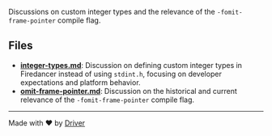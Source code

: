 <!--------------------------------------------------------------------------------->
<!-- IMPORTANT: This file is auto-generated by Driver (https://driver.ai). -------->
<!-- Manual edits may be overwritten on future commits. --------------------------->
<!--------------------------------------------------------------------------------->

Discussions on custom integer types and the relevance of the `-fomit-frame-pointer` compile flag.


## Files
- **[integer-types.md](integer-types.md.md)**: Discussion on defining custom integer types in Firedancer instead of using `stdint.h`, focusing on developer expectations and platform behavior.
- **[omit-frame-pointer.md](omit-frame-pointer.md.md)**: Discussion on the historical and current relevance of the `-fomit-frame-pointer` compile flag.

---
Made with ❤️ by [Driver](https://www.driver.ai/)